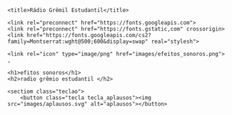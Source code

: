 <!DOCTYPE html>
<html lang="pr-BR">
<head>
    <meta charset="UTF-8">
    <meta http-equiv="X-UA-Compatible" content="IE=edge">
    <meta name="viewport" content="width=device-width, initial-scale=1.0">

    <title>Rádio Grêmil Estudantil</title>

    <link rel="preconnect" href="https://fonts.googleapis.com">
    <link rel="preconnect" href="https://fonts.gstatic,com" crossorigin>
    <link href="https://fonts.googleapis.com/cs2?family=Montserrat:wght@500;600&display=swap" real="stylesh">

    <link rel="icon" type="image/png" href="images/efeitos_sonoros.png">
    ,
</head>
<body>
    
</body>
</html>

    <h1>efitos sonoros</h1>
    <h2>radio grẽmio estudantil </h2>

    <sectiom class="teclao">
        <button class="tecla tecla_aplausos"><img src="images/aplausos.svg" alt="aplausos"></button>
